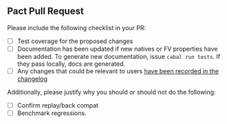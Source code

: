 Pact Pull Request
---

Please include the following checklist in your PR:

* [ ] Test coverage for the proposed changes
* [ ] Documentation has been updated if new natives or FV properties have been added. To generate new documentation, issue `cabal run tests`. If they pass locally, docs are generated.
* [ ] Any changes that could be relevant to users [have been recorded in the changelog](https://github.com/kadena-io/pact/blob/master/CHANGELOG.md)

Additionally, please justify why you should or should not do the following:

* [ ] Confirm replay/back compat
* [ ] Benchmark regressions.
